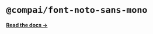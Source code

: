 # `@compai/font-noto-sans-mono`

[**Read the docs &rarr;**](https://components.ai/docs/typefaces/noto-sans-mono)

